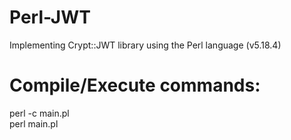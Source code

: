 # Perl-JWT
Implementing Crypt::JWT library using the Perl language (v5.18.4)

# Compile/Execute commands:
perl -c main.pl <br>
perl main.pl
